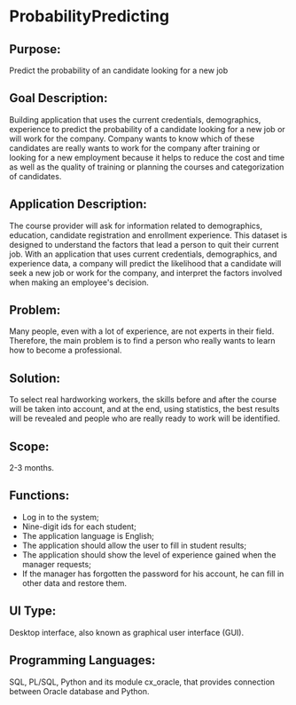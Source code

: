 # ProbabilityPredicting

## Purpose:

Predict the probability of an candidate looking for a new job

## Goal Description:

Building application that uses the current credentials, demographics, experience to predict the probability of a candidate looking for a new job or will work for the company. 
Company wants to know which of these candidates are really wants to work for the company after training or looking for a new employment because it helps to reduce the cost and time as well as the quality of training or planning the courses and categorization of candidates.

## Application Description:

The course provider will ask for information related to demographics, education, candidate registration and enrollment experience. This dataset is designed to understand the factors that lead a person to quit their current job. With an application that uses current credentials, demographics, and experience data, a company will predict the likelihood that a candidate will seek a new job or work for the company, and interpret the factors involved when making an employee's decision.

## Problem:

Many people, even with a lot of experience, are not experts in their field. Therefore, the main problem is to find a person who really wants to learn how to become a professional.

## Solution:

To select real hardworking workers, the skills before and after the course will be taken into account, and at the end, using statistics, the best results will be revealed and people who are really ready to work will be identified.

## Scope:

2-3 months.

## Functions:

- Log in to the system;
- Nine-digit ids for each student;
- The application language is English;
- The application should allow the user to fill in student results;
- The application should show the level of experience gained when the manager requests;
- If the manager has forgotten the password for his account, he can fill in other data and restore them. 

## UI Type:

Desktop interface, also known as graphical user interface (GUI).

## Programming Languages:

SQL, PL/SQL, Python and its module cx_oracle, that provides connection between Oracle database and Python.
